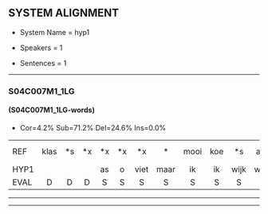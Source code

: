 
## SYSTEM ALIGNMENT

- System Name = hyp1

- Speakers = 1

- Sentences = 1

---

### S04C007M1_1LG

#### (S04C007M1_1LG-words)

- Cor=4.2%	Sub=71.2%	Del=24.6%	Ins=0.0%

|  |  |  |  |  |  |  |  |  |  |  |  |  |  |  |  |  |  |  |  |  |  |  |  |  |  |  |  |  |  |  |  |  |  |  |  |  |  |  |  |  |  |  |  |  |  |  |  |  |  |  |  |  |  |  |  |  |  |  |  |  |  |  |  |  |  |  |  |  |  |  |  |  |  |  |  |  |  |  |  |  |  |  |  |  |  |  |  |  |  |  |  |  |  |  |  |  |  |  |  |  |  |  |  |  |  |  |  |  |  |  |  |  |  |  |  |  |  |  |
|:--- |:---:|:---:|:---:|:---:|:---:|:---:|:---:|:---:|:---:|:---:|:---:|:---:|:---:|:---:|:---:|:---:|:---:|:---:|:---:|:---:|:---:|:---:|:---:|:---:|:---:|:---:|:---:|:---:|:---:|:---:|:---:|:---:|:---:|:---:|:---:|:---:|:---:|:---:|:---:|:---:|:---:|:---:|:---:|:---:|:---:|:---:|:---:|:---:|:---:|:---:|:---:|:---:|:---:|:---:|:---:|:---:|:---:|:---:|:---:|:---:|:---:|:---:|:---:|:---:|:---:|:---:|:---:|:---:|:---:|:---:|:---:|:---:|:---:|:---:|:---:|:---:|:---:|:---:|:---:|:---:|:---:|:---:|:---:|:---:|:---:|:---:|:---:|:---:|:---:|:---:|:---:|:---:|:---:|:---:|:---:|:---:|:---:|:---:|:---:|:---:|:---:|:---:|:---:|:---:|:---:|:---:|:---:|:---:|:---:|:---:|:---:|:---:|:---:|:---:|:---:|:---:|:---:|:---:|
| REF | klas | *s | *x | *x | *x | *x | * | mooi | koe | *s | arm | * | * | * | *x | * | * | * | * | * | * | * | * | * | * | * | * | * | * | * | * | * | * | * | * | * | * | * | * | * | * | * | * | * | * | * | *s | *x | *s | bed | * | * | * | eerst | voor | draai | *s | sjaal | *s | herfst | * | duur | *t | * | * | * | * | * | * | * | *s | leeuw*(luw) | *x | clown | hoek | *s | krant | hout | *s | gauw | *x | *s | * | * | * | groen | *s | feest | *s | reis | jas | huis | *s | paard*(paarden) | *s | vijf | *s | muts | *s | nieuw | *s | kind | *s | bang | oog | *x | *x | *s | schoen | *s | plas | *s | neus | knoop | *s | *s | plank | *s |
| HYP1 |  |  |  | as | o | viet | maar | ik | ik | wijk | weet | dat | niet? | pobeer | u | ugentjes | mooi | ondertate | nee | zeg | het | ies | mooi | ja | koe | uhm | zeg | et | is | luit | 'k | heb | het | j | ge | fluistere | ha | kd | moi | s | wie | noen | zo | ienterlezen | kijk | daar | weef | es | wat | er | staat? | strand | meet | eerst |  |  | woor | dari | ga | hat | du | duur |  |  |  |  |  |  |  | ve | t | d | he | jan | hoek |  |  |  |  | nd | ha | ioe | oe | woul | e | schips | o | t | veest | hes | jas |  |  |  |  |  |  |  |  | hes | de | vif | nut | n | ind | dan | he | zegt | u | as | plas |  |  |  |  |  | nee | ad |
| EVAL | D | D | D | S | S | S | S | S | S | S | S | S | S | S | S | S | S | S | S | S | S | S | S | S | S | S | S | S | S | S | S | S | S | S | S | S | S | S | S | S | S | S | S | S | S | S | S | S | S | S | S | S | S |  | D | D | S | S | S | S | S |  | D | D | D | D | D | D | D | S | S | S | S | S |  | D | D | D | D | S | S | S | S | S | S | S | S | S | S | S |  | D | D | D | D | D | D | D | D | S | S | S | S | S | S | S | S | S | S | S |  | D | D | D | D | D | S | S |
---

---
